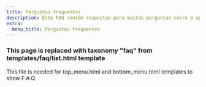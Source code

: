 ```yaml
---
title: Perguntas frequentes
description: Este FAQ contém respostas para muitas perguntas sobre o aplicativo Organic Maps, nossos colaboradores e nosso projeto
extra:
  menu_title: Perguntas frequentes
---
```


### This page is replaced with taxonomy "faq" from templates/faq/list.html template

This file is needed for top_menu.html and bottom_menu.html templates to show F.A.Q.
